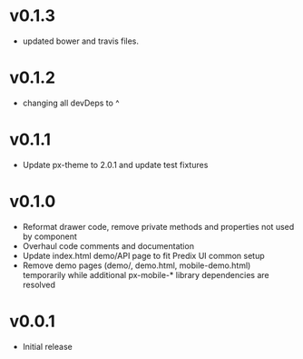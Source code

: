 v0.1.3
==================
* updated bower and travis files.

v0.1.2
==================
* changing all devDeps to ^

v0.1.1
==================
* Update px-theme to 2.0.1 and update test fixtures

v0.1.0
==================
* Reformat drawer code, remove private methods and properties not used by component
* Overhaul code comments and documentation
* Update index.html demo/API page to fit Predix UI common setup
* Remove demo pages (demo/, demo.html, mobile-demo.html) temporarily while additional px-mobile-* library dependencies are resolved

v0.0.1
==================
* Initial release
